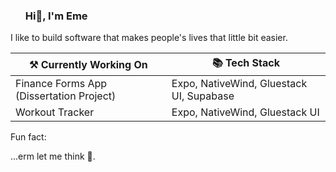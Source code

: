 <link rel="stylesheet" href="https://cdnjs.cloudflare.com/ajax/libs/bootstrap/5.3.8/css/bootstrap-grid.min.css" integrity="sha512-dOjUSaLkr6G2pwQ7ry9juX+iXw5602zg1kg8yH+guR3uSEidGyCnOEQnGlr7xwu/8WE+pVm1ZNqaIs5ETTIJQg==" crossorigin="anonymous" referrerpolicy="no-referrer" />

<div id="user-content-toc">
  <ul class="list-unstyled">
    <summary>
      <h3>Hi👋, I'm Eme</h3>
    </summary>
  </ul>
</div>

I like to build software that makes people's lives that little bit easier.

<table class="table table-bordered table-striped">
  <thead>
    <tr>
      <th scope="col">⚒️ Currently Working On</th>
      <th scope="col">📚 Tech Stack</th>
    </tr>
  </thead>
  <tbody>
    <tr>
      <td>Finance Forms App (Dissertation Project)</td>
      <td>Expo, NativeWind, Gluestack UI, Supabase</td>
    </tr>
     <tr>
      <td>Workout Tracker</td>
      <td>Expo, NativeWind, Gluestack UI</td>
    </tr>
  </tbody>
</table>

Fun fact:

...erm let me think 🤔.
